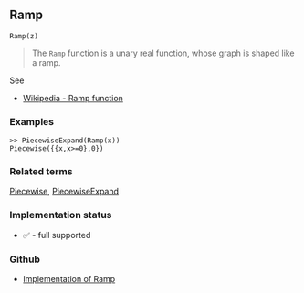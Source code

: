 ## Ramp

```
Ramp(z)
```

> The `Ramp` function is a unary real function, whose graph is shaped like a ramp.  
 
See
* [Wikipedia - Ramp function](https://en.wikipedia.org/wiki/Ramp_function)

### Examples

```
>> PiecewiseExpand(Ramp(x)) 
Piecewise({{x,x>=0},0})
```

### Related terms 
[Piecewise](Piecewise.md), [PiecewiseExpand](PiecewiseExpand.md) 

### Implementation status

* &#x2705; - full supported

### Github

* [Implementation of Ramp](https://github.com/axkr/symja_android_library/blob/master/symja_android_library/matheclipse-core/src/main/java/org/matheclipse/core/builtin/PiecewiseFunctions.java#L703) 
